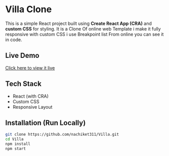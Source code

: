 # Villa Clone

This is a simple React project built using **Create React App (CRA)** and **custom CSS** for styling. It is a Clone Of online web Template i make it fully responsive with custom CSS i use Breakpoint list From online you can see it in code.

## Live Demo

[Click here to view it live](https://nacs-villa-clone.netlify.app/) 

## Tech Stack

- React (with CRA)
- Custom CSS
- Responsive Layout

## Installation (Run Locally)

```bash
git clone https://github.com/nachiket311/Villa.git
cd Villa
npm install
npm start
